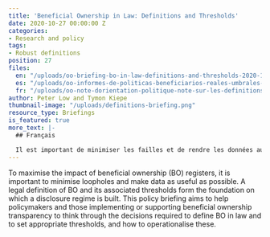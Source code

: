 ```yaml
---
title: 'Beneficial Ownership in Law: Definitions and Thresholds'
date: 2020-10-27 00:00:00 Z
categories:
- Research and policy
tags:
- Robust definitions
position: 27
files:
  en: "/uploads/oo-briefing-bo-in-law-definitions-and-thresholds-2020-10.pdf"
  es: "/uploads/oo-informes-de-politicas-beneficiarios-reales-umbrales-y-definiciones-en-la-ley-2020-10.pdf"
  fr: "/uploads/oo-note-dorientation-politique-note-sur-les-definitions-2022-02.pdf"
author: Peter Low and Tymon Kiepe
thumbnail-image: "/uploads/definitions-briefing.png"
resource_type: Briefings
is_featured: true
more_text: |-
  ## Français

  Il est important de minimiser les failles et de rendre les données aussi utiles que possible pour maximiser l’impact des registres de propriété effective (PE). Une définition juridique de la PE et des seuils y afférents constituent la base sur laquelle est fondé un régime de divulgation. La présente note d’orientation politique vise à aider les décideurs politiques et les exécutants ou les promoteurs de la transparence de la propriété effective à analyser en détail les décisions nécessaires pour définir la PE dans la législation et fixer des seuils appropriés, ainsi qu’aux moyens de les rendre opérationnels.
---
```


To maximise the impact of beneficial ownership (BO) registers, it is important to minimise loopholes and make data as useful as possible. A legal definition of BO and its associated thresholds form the foundation on which a disclosure regime is built. This policy briefing aims to help policymakers and those implementing or supporting beneficial ownership transparency to think through the decisions required to define BO in law and to set appropriate thresholds, and how to operationalise these.
